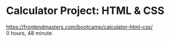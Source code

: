 # Calculator Project: HTML & CSS
https://frontendmasters.com/bootcamp/calculator-html-css/<br>
0 hours, 48 minute<br>